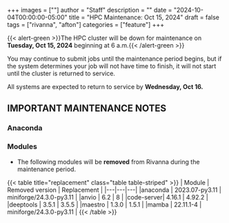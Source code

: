 +++
images = [""]
author = "Staff"
description = ""
date = "2024-10-04T00:00:00-05:00"
title = "HPC Maintenance: Oct 15, 2024"
draft = false
tags = ["rivanna", "afton"]
categories = ["feature"]
+++

{{< alert-green >}}The HPC cluster will be down for maintenance on <strong>Tuesday, Oct 15, 2024</strong> beginning at 6 a.m.{{< /alert-green >}}

You may continue to submit jobs until the maintenance period begins, but if the system determines your job will not have time to finish, it will not start until the cluster is returned to service.

All systems are expected to return to service by **Wednesday, Oct 16.**

## IMPORTANT MAINTENANCE NOTES

### Anaconda

### Modules

- The following modules will be **removed** from Rivanna during the maintenance period.

{{< table title="replacement" class="table table-striped" >}}
| Module | Removed version | Replacement |
|---|---|---|
|anaconda   | 2023.07-py3.11 | miniforge/24.3.0-py3.11 |
|anvio      | 6.2            | 8 |
|code-server| 4.16.1         | 4.92.2 |
|deeptools  | 3.5.1          | 3.5.5 |
|maestro    | 1.3.0          | 1.5.1 |
|mamba      | 22.11.1-4      | miniforge/24.3.0-py3.11 |
{{< /table >}}
